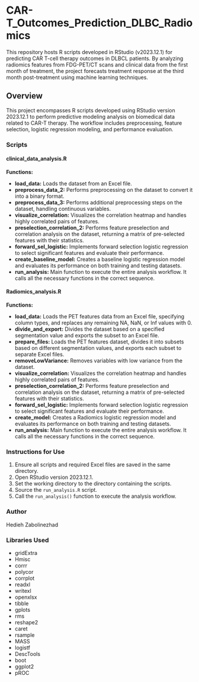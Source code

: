 # CAR-T_Outcomes_Prediction_DLBC_Radiomics
 This repository hosts R scripts developed in RStudio (v2023.12.1) for predicting CAR T-cell therapy outcomes in DLBCL patients. By analyzing radiomics features from FDG-PET/CT scans and clinical data from the first month of treatment, the project forecasts treatment response at the third month post-treatment using machine learning techniques.

## Overview
This project encompasses R scripts developed using RStudio version 2023.12.1 to perform predictive modeling analysis on biomedical data related to CAR-T therapy. The workflow includes preprocessing, feature selection, logistic regression modeling, and performance evaluation.

### Scripts

#### clinical_data_analysis.R

**Functions:**
- **load_data:** Loads the dataset from an Excel file.
- **preprocess_data_2:** Performs preprocessing on the dataset to convert it into a binary format.
- **preprocess_data_3:** Performs additional preprocessing steps on the dataset, handling continuous variables.
- **visualize_correlation:** Visualizes the correlation heatmap and handles highly correlated pairs of features.
- **preselection_correlation_2:** Performs feature preselection and correlation analysis on the dataset, returning a matrix of pre-selected features with their statistics.
- **forward_sel_logistic:** Implements forward selection logistic regression to select significant features and evaluate their performance.
- **create_baseline_model:** Creates a baseline logistic regression model and evaluates its performance on both training and testing datasets.
- **run_analysis:** Main function to execute the entire analysis workflow. It calls all the necessary functions in the correct sequence.

#### Radiomics_analysis.R

**Functions:**
- **load_data:** Loads the PET features data from an Excel file, specifying column types, and replaces any remaining NA, NaN, or Inf values with 0.
- **divide_and_export:** Divides the dataset based on a specified segmentation value and exports the subset to an Excel file.
- **prepare_files:** Loads the PET features dataset, divides it into subsets based on different segmentation values, and exports each subset to separate Excel files.
- **removeLowVariance:** Removes variables with low variance from the dataset.
- **visualize_correlation:** Visualizes the correlation heatmap and handles highly correlated pairs of features.
- **preselection_correlation_2:** Performs feature preselection and correlation analysis on the dataset, returning a matrix of pre-selected features with their statistics.
- **forward_sel_logistic:** Implements forward selection logistic regression to select significant features and evaluate their performance.
- **create_model:** Creates a Radiomics logistic regression model and evaluates its performance on both training and testing datasets.
- **run_analysis:** Main function to execute the entire analysis workflow. It calls all the necessary functions in the correct sequence.

### Instructions for Use
1. Ensure all scripts and required Excel files are saved in the same directory.
2. Open RStudio version 2023.12.1.
3. Set the working directory to the directory containing the scripts.
4. Source the `run_analysis.R` script.
5. Call the `run_analysis()` function to execute the analysis workflow.


### Author
Hedieh Zabolinezhad

### Libraries Used
- gridExtra
- Hmisc
- corrr
- polycor
- corrplot
- readxl
- writexl
- openxlsx
- tibble
- gplots
- rms
- reshape2
- caret
- rsample
- MASS
- logistf
- DescTools
- boot
- ggplot2
- pROC

